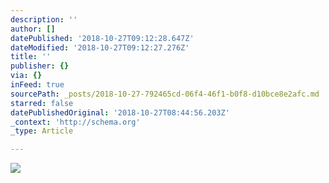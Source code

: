 ```yaml
---
description: ''
author: []
datePublished: '2018-10-27T09:12:28.647Z'
dateModified: '2018-10-27T09:12:27.276Z'
title: ''
publisher: {}
via: {}
inFeed: true
sourcePath: _posts/2018-10-27-792465cd-06f4-46f1-b0f8-d10bce8e2afc.md
starred: false
datePublishedOriginal: '2018-10-27T08:44:56.203Z'
_context: 'http://schema.org'
_type: Article

---
```

![](https://the-grid-user-content.s3-us-west-2.amazonaws.com/c9c2405a-07ad-4a15-84fe-21464587c2dc.jpg)